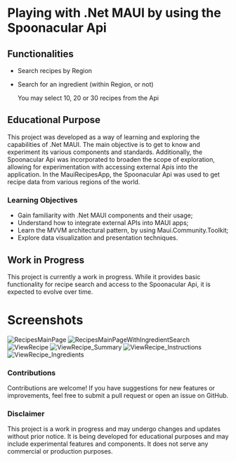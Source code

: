 # Playing with .Net MAUI by using the Spoonacular Api

## Functionalities

- Search recipes by Region
- Search for an ingredient (within Region, or not)

  You may select 10, 20 or 30 recipes from the Api

## Educational Purpose

This project was developed as a way of learning and exploring the capabilities of .Net MAUI. 
The main objective is to get to know and experiment its various components and standards. 
Additionally, the Spoonacular Api was incorporated to broaden the scope of exploration, allowing for experimentation with accessing external Apis into the application.
In the MauiRecipesApp, the Spoonacular Api was used to get recipe data from various regions of the world.

### Learning Objectives

- Gain familiarity with .Net MAUI components and their usage;
- Understand how to integrate external APIs into MAUI apps;
- Learn the MVVM architectural pattern, by using Maui.Community.Toolkit;
- Explore data visualization and presentation techniques.

## Work in Progress

This project is currently a work in progress. While it provides basic functionality for recipe search and access to the Spoonacular Api, it is expected to evolve over time.

# Screenshots

![RecipesMainPage](https://github.com/user-attachments/assets/c1f0550c-4f01-4184-9c53-7985dd00faaa)
![RecipesMainPageWithIngredientSearch](https://github.com/user-attachments/assets/d08acb4a-4ffa-4109-a7ba-7ca0c945e194)
![ViewRecipe](https://github.com/user-attachments/assets/13334ef1-cd10-48b9-85e2-9810f424ffcd)
![ViewRecipe_Summary](https://github.com/user-attachments/assets/b4d1751c-9dae-49c1-a22e-97a9279e2cb0)
![ViewRecipe_Instructions](https://github.com/user-attachments/assets/e73a7a71-d8bf-42a2-a2f5-ed67342c4b54)
![ViewRecipe_Ingredients](https://github.com/user-attachments/assets/ee1cbbff-c409-4d13-843a-67b899a60320)

### Contributions

Contributions are welcome! If you have suggestions for new features or improvements, feel free to submit a pull request or open an issue on GitHub.

### Disclaimer

This project is a work in progress and may undergo changes and updates without prior notice. It is being developed for educational purposes and may include experimental features and components.
It does not serve any commercial or production purposes.
